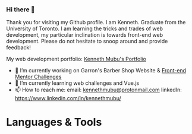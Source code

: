 ### Hi there 👋

Thank you for visiting my Github profile. I am Kenneth. Graduate from the University of Toronto.
I am learning the tricks and trades of web development, my particular inclination is towards front-end web development. Please do not hesitate to snoop around and provide feedback!

My web development portfolio: <a href="https://kennethius.github.io/Kenneth_Mubu_Portfolio/">Kenneth Mubu's Portfolio</a>

- 🔭 I’m currently working on Garron's Barber Shop Website & <a href="https://www.frontendmentor.io/profile/Kennethius">Front-end Mentor Challenges</a>
- 🌱 I’m currently learning web challenges and Vue.js
- 📫 How to reach me: 
      email: kennethmubu@protonmail.com
      linkedIn: https://www.linkedin.com/in/kennethmubu/
      
      
 <h1>Languages & Tools</h1>
      

<!--
**Kennethius/kennethius** is a ✨ _special_ ✨ repository because its `README.md` (this file) appears on your GitHub profile.

Here are some ideas to get you started:



- 👯 I’m looking to collaborate on ...
- 🤔 I’m looking for help with ...
- 💬 Ask me about ...

- 😄 Pronouns: ...
- ⚡ Fun fact: ...
